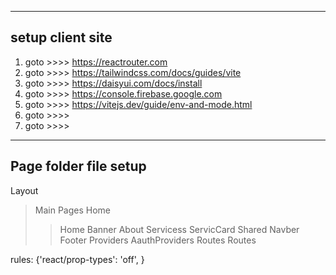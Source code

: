  -----------------
 setup client site
 -----------------

1. goto >>>> https://reactrouter.com
2. goto >>>> https://tailwindcss.com/docs/guides/vite
3. goto >>>> https://daisyui.com/docs/install
4. goto >>>> https://console.firebase.google.com
5. goto >>>> https://vitejs.dev/guide/env-and-mode.html
6. goto >>>> 
7. goto >>>> 

 -----------------
 Page folder file setup
 -----------------
Layout
 >Main
Pages
 >Home
  >>Home
  >>Banner
  >>About
  >>Servicess
  >>ServicCard
 >Shared
  >>Navber
  >>Footer
Providers
 >AauthProviders
Routes
 >Routes

<!-- .eslintrc.cjs -->  rules: {'react/prop-types': 'off', }